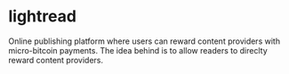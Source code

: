 # lightread
Online publishing platform where users can reward content providers with micro-bitcoin payments. The idea behind is to allow readers to direclty reward content providers. 


